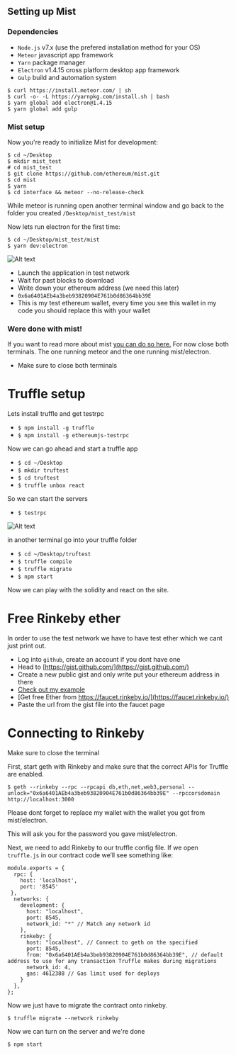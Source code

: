 ## Setting up Mist


### Dependencies

* `Node.js` v7.x (use the prefered installation method for your OS)
* `Meteor` javascript app framework
* `Yarn` package manager
* `Electron` v1.4.15 cross platform desktop app framework
* `Gulp` build and automation system

```
$ curl https://install.meteor.com/ | sh
$ curl -o- -L https://yarnpkg.com/install.sh | bash
$ yarn global add electron@1.4.15
$ yarn global add gulp
```

### Mist setup

Now you're ready to initialize Mist for development:

```
$ cd ~/Desktop
$ mkdir mist_test
# cd mist_test
$ git clone https://github.com/ethereum/mist.git
$ cd mist
$ yarn
$ cd interface && meteor --no-release-check
```
While meteor is running open another terminal window and go back to the folder you created `/Desktop/mist_test/mist`

Now lets run electron for the first time:

```
$ cd ~/Desktop/mist_test/mist
$ yarn dev:electron
```
![Alt text](https://scontent-iad3-1.xx.fbcdn.net/v/t1.0-9/21686188_1989133898010328_7137568609932587406_n.jpg?oh=42af6e65337729d4b88469533c99eec4&oe=5A55EC48)

* Launch the application in test network
* Wait for past blocks to download
* Write down your ethereum address (we need this later)
* `0x6a6401AEb4a3beb93820904E761b0d86364bb39E` 
* This is my test ethereum wallet, every time you see this wallet in my code you should replace this with your wallet

### Were done with mist!

If you want to read more about mist [you can do so here.](https://github.com/ethereum/mist "Ethereum's github") For now close both terminals. The one running meteor and the one running mist/electron.
* Make sure to close both terminals

# Truffle setup

Lets install truffle and get testrpc

* `$ npm install -g truffle`
* `$ npm install -g ethereumjs-testrpc`

Now we can go ahead and start a truffle app

* `$ cd ~/Desktop`
* `$ mkdir truftest`
* `$ cd truftest`
* `$ truffle unbox react`

So we can start the servers

* `$ testrpc`


![Alt text](https://scontent-lga3-1.xx.fbcdn.net/v/t1.0-9/21617956_1989181674672217_2485686153056585116_n.jpg?oh=7879be943e0516d39f5a5269cda09358&oe=5A3A8DB9)

in another terminal go into your truffle folder
* `$ cd ~/Desktop/truftest`
* `$ truffle compile`
* `$ truffle migrate`
* `$ npm start`

Now we can play with the solidity and react on the site.

# Free Rinkeby ether
In order to use the test network we have to have test ether which we cant just print out. 

* Log into `github`, create an account if you dont have one
* Head to [https://gist.github.com/](https://gist.github.com/)
* Create a new public gist and only write put your ethereum address in there
* [Check out my example](https://gist.github.com/alaingoldman/6fe77a7a71b6c706ab31f2512247d870)
* [Get free Ether from https://faucet.rinkeby.io/](https://faucet.rinkeby.io/)
* Paste the url from the gist file into the faucet page



# Connecting to Rinkeby 

Make sure to close the terminal 

First, start geth with Rinkeby and make sure that the correct APIs for Truffle are enabled.
```
$ geth --rinkeby --rpc --rpcapi db,eth,net,web3,personal --unlock="0x6a6401AEb4a3beb93820904E761b0d86364bb39E" --rpccorsdomain http://localhost:3000
```
Please dont forget to replace my wallet with the wallet you got from mist/electron.

This will ask you for the password you gave mist/electron.

Next, we need to add Rinkeby to our truffle config file. If we open `truffle.js` in our contract code we’ll see something like:

```
module.exports = {
  rpc: {
    host: 'localhost',
    port: '8545'
 },
  networks: {
    development: {
      host: "localhost",
      port: 8545,
      network_id: "*" // Match any network id
    },
    rinkeby: {
      host: "localhost", // Connect to geth on the specified
      port: 8545,
      from: "0x6a6401AEb4a3beb93820904E761b0d86364bb39E", // default address to use for any transaction Truffle makes during migrations
      network_id: 4,
      gas: 4612388 // Gas limit used for deploys
    }
  },
};
```
Now we just have to migrate the contract onto rinkeby.
```
$ truffle migrate --network rinkeby
```
Now we can turn on the server and we're done
```
$ npm start 
```
